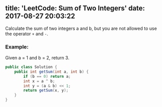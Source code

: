 title: 'LeetCode: Sum of Two Integers'
date: 2017-08-27 20:03:22
---

Calculate the sum of two integers a and b, but you are not allowed to use the operator `+` and `-`.

### Example:
Given a = 1 and b = 2, return 3.


```java
public class Solution {
    public int getSum(int a, int b) {
        if (b == 0) return a;
        int x = a ^ b;
        int y = (a & b) << 1;
        return getSum(x, y);
    }
}
```